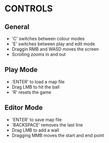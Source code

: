 


CONTROLS
========

General
-------
 - 'C' switches between colour modes
 - 'E' switches between play and edit mode
 - Draggin RMB and WASD moves the screen
 - Scrolling zooms in and out

Play Mode
---------
 - 'ENTER' to load a map file
 - Drag LMB to hit the ball
 - 'R' resets the game

Editor Mode
-----------
 - 'ENTER' to save map file
 - 'BACKSPACE' removes the last line
 - Drag LMB to add a wall
 - Dragging MMB moves the start and end point 




